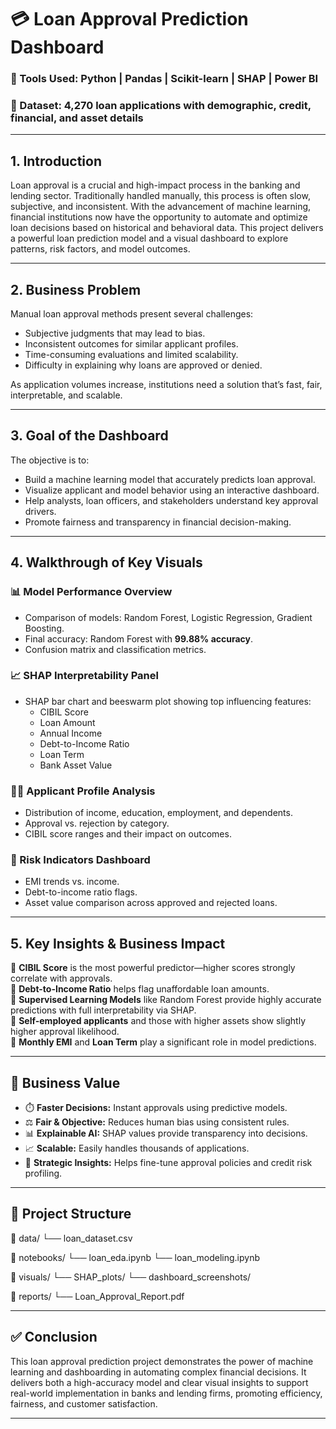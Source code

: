 # 💳 Loan Approval Prediction Dashboard

### 📌 Tools Used: Python | Pandas | Scikit-learn | SHAP | Power BI  
### 📁 Dataset: 4,270 loan applications with demographic, credit, financial, and asset details

---

## 1. Introduction

Loan approval is a crucial and high-impact process in the banking and lending sector. Traditionally handled manually, this process is often slow, subjective, and inconsistent. With the advancement of machine learning, financial institutions now have the opportunity to automate and optimize loan decisions based on historical and behavioral data. This project delivers a powerful loan prediction model and a visual dashboard to explore patterns, risk factors, and model outcomes.

---

## 2. Business Problem

Manual loan approval methods present several challenges:
- Subjective judgments that may lead to bias.
- Inconsistent outcomes for similar applicant profiles.
- Time-consuming evaluations and limited scalability.
- Difficulty in explaining why loans are approved or denied.

As application volumes increase, institutions need a solution that’s fast, fair, interpretable, and scalable.

---

## 3. Goal of the Dashboard

The objective is to:
- Build a machine learning model that accurately predicts loan approval.
- Visualize applicant and model behavior using an interactive dashboard.
- Help analysts, loan officers, and stakeholders understand key approval drivers.
- Promote fairness and transparency in financial decision-making.

---

## 4. Walkthrough of Key Visuals

### 📊 Model Performance Overview
- Comparison of models: Random Forest, Logistic Regression, Gradient Boosting.
- Final accuracy: Random Forest with **99.88% accuracy**.
- Confusion matrix and classification metrics.

### 📈 SHAP Interpretability Panel
- SHAP bar chart and beeswarm plot showing top influencing features:
  - CIBIL Score
  - Loan Amount
  - Annual Income
  - Debt-to-Income Ratio
  - Loan Term
  - Bank Asset Value

### 🧑‍💼 Applicant Profile Analysis
- Distribution of income, education, employment, and dependents.
- Approval vs. rejection by category.
- CIBIL score ranges and their impact on outcomes.

### 💼 Risk Indicators Dashboard
- EMI trends vs. income.
- Debt-to-income ratio flags.
- Asset value comparison across approved and rejected loans.

---

## 5. Key Insights & Business Impact

🔹 **CIBIL Score** is the most powerful predictor—higher scores strongly correlate with approvals.  
🔹 **Debt-to-Income Ratio** helps flag unaffordable loan amounts.  
🔹 **Supervised Learning Models** like Random Forest provide highly accurate predictions with full interpretability via SHAP.  
🔹 **Self-employed applicants** and those with higher assets show slightly higher approval likelihood.  
🔹 **Monthly EMI** and **Loan Term** play a significant role in model predictions.

---

## 💼 Business Value

- ⏱️ **Faster Decisions:** Instant approvals using predictive models.
- ⚖️ **Fair & Objective:** Reduces human bias using consistent rules.
- 📊 **Explainable AI:** SHAP values provide transparency into decisions.
- 📈 **Scalable:** Easily handles thousands of applications.
- 🧠 **Strategic Insights:** Helps fine-tune approval policies and credit risk profiling.

---

## 🔗 Project Structure

📁 data/
└── loan_dataset.csv

📁 notebooks/
└── loan_eda.ipynb
└── loan_modeling.ipynb

📁 visuals/
└── SHAP_plots/
└── dashboard_screenshots/

📁 reports/
└── Loan_Approval_Report.pdf


---

## ✅ Conclusion

This loan approval prediction project demonstrates the power of machine learning and dashboarding in automating complex financial decisions. It delivers both a high-accuracy model and clear visual insights to support real-world implementation in banks and lending firms, promoting efficiency, fairness, and customer satisfaction.

---
